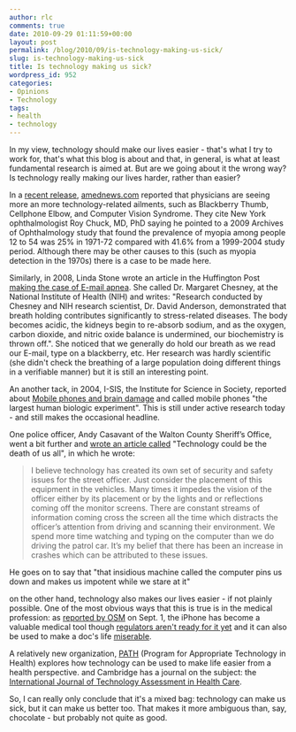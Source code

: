 ```yaml
---
author: rlc
comments: true
date: 2010-09-29 01:11:59+00:00
layout: post
permalink: /blog/2010/09/is-technology-making-us-sick/
slug: is-technology-making-us-sick
title: Is technology making us sick?
wordpress_id: 952
categories:
- Opinions
- Technology
tags:
- health
- technology
---
```


In my view, technology should make our lives easier - that's what I try to work for, that's what this blog is about and that, in general, is what at least fundamental research is aimed at. But are we going about it the wrong way? Is technology really making our lives harder, rather than easier?
<!--more-->
In a [recent release](http://web.archive.org/web/20100929223518/http://www.ama-assn.org/amednews/2010/09/27/prl20927.htm), [amednews.com](http://amednews.com) reported that physicians are seeing more an more technology-related ailments, such as Blackberry Thumb, Cellphone Elbow, and Computer Vision Syndrome. They cite New York ophthalmologist Roy Chuck, MD, PhD saying he pointed to a 2009 Archives of Ophthalmology study that found the prevalence of myopia among people 12 to 54 was 25% in 1971-72 compared with 41.6% from a 1999-2004 study period. Although there may be other causes to this (such as myopia detection in the 1970s) there is a case to be made here.

Similarly, in 2008, Linda Stone wrote an article in the Huffington Post [making the case of E-mail apnea](https://web.archive.org/web/20190703160715/https://www.huffpost.com/entry/just-breathe-building-the_b_85651). She called Dr. Margaret Chesney, at the National Institute of Health (NIH) and writes: "Research conducted by Chesney and NIH research scientist, Dr. David Anderson, demonstrated that breath holding contributes significantly to stress-related diseases. The body becomes acidic, the kidneys begin to re-absorb sodium, and as the oxygen, carbon dioxide, and nitric oxide balance is undermined, our biochemistry is thrown off.". She noticed that we generally do hold our breath as we read our E-mail, type on a blackberry, etc. Her research was hardly scientific (she didn't check the breathing of a large population doing different things in a verifiable manner) but it is still an interesting point.

An another tack, in 2004, I-SIS, the Institute for Science in Society, reported about [Mobile phones and brain damage](https://web.archive.org/web/20190627072122/http://www.i-sis.org.uk/MPABD.php) and called mobile phones "the largest human biologic experiment". This is still under active research today - and still makes the occasional headline.

One police officer, Andy Casavant of the Walton County Sheriff’s Office, went a bit further and [wrote an article called](https://web.archive.org/web/20200808211329/https://www.police1.com/police-products/police-technology/articles/technology-could-be-the-death-of-us-all-GU90mFI0InzNJQJx/) "Technology could be the death of us all", in which he wrote:



<blockquote>I believe technology has created its own set of security and safety issues for the street officer. Just consider the placement of this equipment in the vehicles. Many times it impedes the vision of the officer either by its placement or by the lights and or reflections coming off the monitor screens. There are constant streams of information coming cross the screen all the time which distracts the officer’s attention from driving and scanning their environment. We spend more time watching and typing on the computer than we do driving the patrol car. It’s my belief that there has been an increase in crashes which can be attributed to these issues.</blockquote>



He goes on to say that "that insidious machine called the computer pins us down and makes us impotent while we stare at it"

on the other hand, technology also makes our lives easier - if not plainly possible. One of the most obvious ways that this is true is in the medical profession: as [reported by OSM](https://web.archive.org/web/20101104094415/http://www.onlinesocialmedia.net/20100901/doctors-ditch-stethoscopes-for-iphone-app/) on Sept. 1, the iPhone has become a valuable medical tool though [regulators aren't ready for it yet](https://www.healthtechzone.com/topics/mobile-connected-health/articles/100022-stethoscope-iphone-app-appeals-doctors-but-not-regulators.htm) and it can also be used to make a doc's life [miserable](https://web.archive.org/web/20110106081853/http://blogs.reuters.com/great-debate/2010/03/15/iphone-app-makes-doctors-irate/).

A relatively new organization, [PATH](https://web.archive.org/web/20130916070041/http://www.path.org/about/index.php) (Program for Appropriate Technology in Health) explores how technology can be used to make life easier from a health perspective. and Cambridge has a journal on the subject: the [International Journal of Technology Assessment in Health Care](https://web.archive.org/web/20160909231548/https://www.cambridge.org/core/journals/international-journal-of-technology-assessment-in-health-care).

So, I can really only conclude that it's a mixed bag: technology can make us sick, but it can make us better too. That makes it more ambiguous than, say, chocolate - but probably not quite as good.
